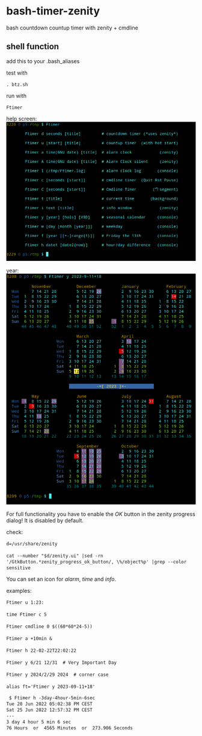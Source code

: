 # bash-timer-zenity
bash countdown countup timer with zenity + cmdline

## shell function
add this to your .bash_aliases

test with
```
. btz.sh
```

run with
```
Ftimer
```

help screen:\
![help](pics/help.png)

year:\
![year](pics/year.png)

For full functionality you have to enable the _OK_ button in the zenity progress dialog! It is disabled by default.

check:
```
d=/usr/share/zenity

cat --number "$d/zenity.ui" |sed -rn '/GtkButton.*zenity_progress_ok_button/, \%/object%p' |grep --color sensitive
```

You can set an icon for *alarm*, *time* and *info*.

examples:
```
Ftimer u 1:23:

time Ftimer c 5

Ftimer cmdline 0 $((60*60*24-5))

Ftimer a +10min &

Ftimer h 22-02-22T22:02:22

Ftimer y 6/21 12/31  # Very Important Day

Ftimer y 2024/2/29 2024  # corner case

alias ft='Ftimer y 2023-09-11+18'
```

```
 $ Ftimer h -3day-4hour-5min-6sec
Tue 28 Jun 2022 05:02:38 PM CEST
Sat 25 Jun 2022 12:57:32 PM CEST
---
3 day 4 hour 5 min 6 sec
76 Hours  or  4565 Minutes  or  273.906 Seconds

```
